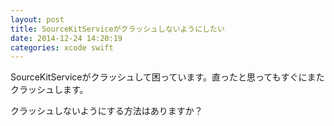 ```yaml
---
layout: post
title: SourceKitServiceがクラッシュしないようにしたい
date: 2014-12-24 14:20:19
categories: xcode swift
---
```

<!-- {% raw %} -->
<p>SourceKitServiceがクラッシュして困っています。直ったと思ってもすぐにまたクラッシュします。</p>

<p>クラッシュしないようにする方法はありますか？</p>
<!-- {% endraw %} -->
